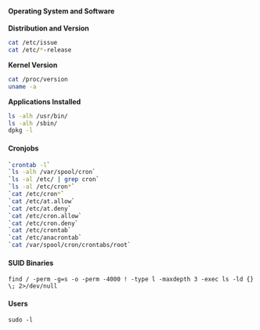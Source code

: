 #### Operating System and Software
**Distribution and Version**
```bash
cat /etc/issue
cat /etc/*-release
```

**Kernel Version**
```bash
cat /proc/version
uname -a
```

**Applications Installed**
```bash
ls -alh /usr/bin/
ls -alh /sbin/
dpkg -l
```

#### Cronjobs
```bash
`crontab -l`  
`ls -alh /var/spool/cron`  
`ls -al /etc/ | grep cron`  
`ls -al /etc/cron*`  
`cat /etc/cron*`  
`cat /etc/at.allow`  
`cat /etc/at.deny`  
`cat /etc/cron.allow`  
`cat /etc/cron.deny`  
`cat /etc/crontab`  
`cat /etc/anacrontab`  
`cat /var/spool/cron/crontabs/root`
```

#### SUID Binaries
```
find / -perm -g=s -o -perm -4000 ! -type l -maxdepth 3 -exec ls -ld {} \; 2>/dev/null
```

#### Users
```
sudo -l
```










